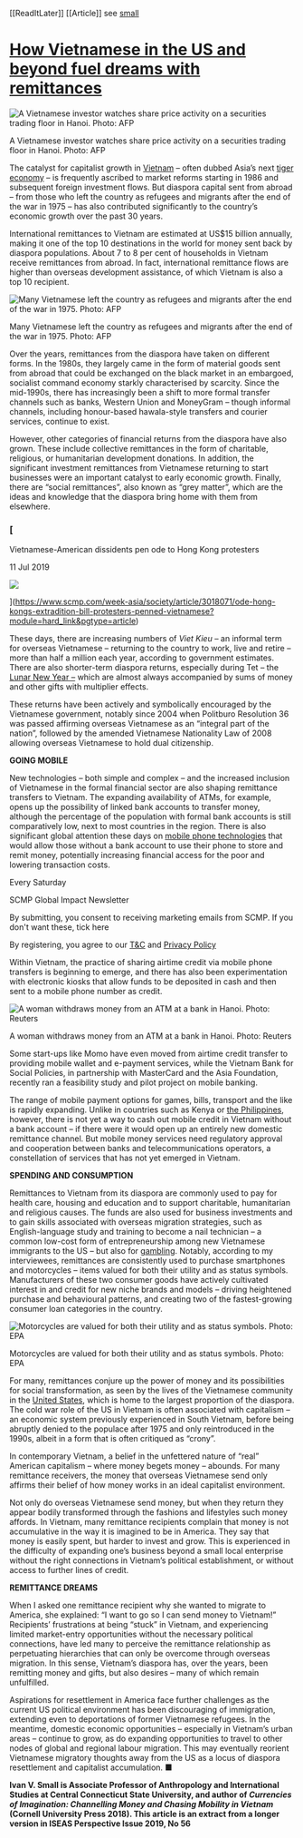 [[ReadItLater]] [[Article]]
see [small](005.Authors/small.md)
# [How Vietnamese in the US and beyond fuel dreams with remittances](https://www.scmp.com/week-asia/opinion/article/3020310/how-vietnamese-americans-and-other-viet-kieu-fuel-capitalist)

![A Vietnamese investor watches share price activity on a securities trading floor in Hanoi. Photo: AFP](https://img.i-scmp.com/cdn-cgi/image/fit=contain,width=425,format=auto/sites/default/files/styles/768x768/public/d8/images/methode/2019/07/27/b6522b62-ad30-11e9-a61f-bc570b50c4e7_image_hires_004851.JPG?itok=Tx9RPX0s&v=1564159738)

A Vietnamese investor watches share price activity on a securities trading floor in Hanoi. Photo: AFP

The catalyst for capitalist growth in [Vietnam](https://www.scmp.com/topics/vietnam?module=inline&pgtype=article) – often dubbed Asia’s next [tiger economy](https://www.scmp.com/comment/insight-opinion/article/2056279/how-asias-four-tiger-economies-can-regain-their-verve?module=inline&pgtype=article) – is frequently ascribed to market reforms starting in 1986 and subsequent foreign investment flows. But diaspora capital sent from abroad ­– from those who left the country as refugees and migrants after the end of the war in 1975 – has also contributed significantly to the country’s economic growth over the past 30 years.

International remittances to Vietnam are estimated at US$15 billion annually, making it one of the top 10 destinations in the world for money sent back by diaspora populations. About 7 to 8 per cent of households in Vietnam receive remittances from abroad. In fact, international remittance flows are higher than overseas development assistance, of which Vietnam is also a top 10 recipient.

![Many Vietnamese left the country as refugees and migrants after the end of the war in 1975. Photo: AFP](https://cdn.i-scmp.com/sites/default/files/d8/images/methode/2019/07/27/a058aa00-ad32-11e9-a61f-bc570b50c4e7_1320x770_004851.JPG)

Many Vietnamese left the country as refugees and migrants after the end of the war in 1975. Photo: AFP

Over the years, remittances from the diaspora have taken on different forms. In the 1980s, they largely came in the form of material goods sent from abroad that could be exchanged on the black market in an embargoed, socialist command economy starkly characterised by scarcity. Since the mid-1990s, there has increasingly been a shift to more formal transfer channels such as banks, Western Union and MoneyGram – though informal channels, including honour-based hawala-style transfers and courier services, continue to exist.

However, other categories of financial returns from the diaspora have also grown. These include collective remittances in the form of charitable, religious, or humanitarian development donations. In addition, the significant investment remittances from Vietnamese returning to start businesses were an important catalyst to early economic growth. Finally, there are “social remittances”, also known as “grey matter”, which are the ideas and knowledge that the diaspora bring home with them from elsewhere.

### [

Vietnamese-American dissidents pen ode to Hong Kong protesters

11 Jul 2019

![](https://cdn.i-scmp.com/sites/default/files/styles/237x147/public/d8/images/methode/2019/07/11/fc41a3bc-a30a-11e9-9a3c-98259c87fba2_image_hires_172143.jpg?itok=g0NX53am&v=1562836924)









](https://www.scmp.com/week-asia/society/article/3018071/ode-hong-kongs-extradition-bill-protesters-penned-vietnamese?module=hard_link&pgtype=article)

These days, there are increasing numbers of _Viet Kieu_ – an informal term for overseas Vietnamese – returning to the country to work, live and retire – more than half a million each year, according to government estimates. There are also shorter-term diaspora returns, especially during Tet – the [Lunar New Year –](https://www.scmp.com/topics/lunar-new-year?module=inline&pgtype=article) which are almost always accompanied by sums of money and other gifts with multiplier effects.

These returns have been actively and symbolically encouraged by the Vietnamese government, notably since 2004 when Politburo Resolution 36 was passed affirming overseas Vietnamese as an “integral part of the nation”, followed by the amended Vietnamese Nationality Law of 2008 allowing overseas Vietnamese to hold dual citizenship.

**GOING MOBILE**

New technologies – both simple and complex – and the increased inclusion of Vietnamese in the formal financial sector are also shaping remittance transfers to Vietnam. The expanding availability of ATMs, for example, opens up the possibility of linked bank accounts to transfer money, although the percentage of the population with formal bank accounts is still comparatively low, next to most countries in the region. There is also significant global attention these days on [mobile phone technologies](https://www.scmp.com/topics/mobile-payments?module=inline&pgtype=article) that would allow those without a bank account to use their phone to store and remit money, potentially increasing financial access for the poor and lowering transaction costs.

Every Saturday

SCMP Global Impact Newsletter

By submitting, you consent to receiving marketing emails from SCMP. If you don't want these, tick here

By registering, you agree to our [T&C](https://www.scmp.com/terms-conditions) and [Privacy Policy](https://www.scmp.com/privacy-policy)

Within Vietnam, the practice of sharing airtime credit via mobile phone transfers is beginning to emerge, and there has also been experimentation with electronic kiosks that allow funds to be deposited in cash and then sent to a mobile phone number as credit.

![A woman withdraws money from an ATM at a bank in Hanoi. Photo: Reuters](https://cdn.i-scmp.com/sites/default/files/d8/images/methode/2019/07/27/ca6ef60c-ad30-11e9-a61f-bc570b50c4e7_1320x770_004851.JPG)

A woman withdraws money from an ATM at a bank in Hanoi. Photo: Reuters

Some start-ups like Momo have even moved from airtime credit transfer to providing mobile wallet and e-payment services, while the Vietnam Bank for Social Policies, in partnership with MasterCard and the Asia Foundation, recently ran a feasibility study and pilot project on mobile banking.

The range of mobile payment options for games, bills, transport and the like is rapidly expanding. Unlike in countries such as Kenya or [the Philippines](https://www.scmp.com/topics/philippines?module=inline&pgtype=article), however, there is not yet a way to cash out mobile credit in Vietnam without a bank account – if there were it would open up an entirely new domestic remittance channel. But mobile money services need regulatory approval and cooperation between banks and telecommunications operators, a constellation of services that has not yet emerged in Vietnam.

**SPENDING AND CONSUMPTION**

Remittances to Vietnam from its diaspora are commonly used to pay for health care, housing and education and to support charitable, humanitarian and religious causes. The funds are also used for business investments and to gain skills associated with overseas migration strategies, such as English-language study and training to become a nail technician – a common low-cost form of entrepreneurship among new Vietnamese immigrants to the US – but also for [gambling](https://www.scmp.com/topics/luxury-gaming?module=inline&pgtype=article). Notably, according to my interviewees, remittances are consistently used to purchase smartphones and motorcycles – items valued for both their utility and as status symbols. Manufacturers of these two consumer goods have actively cultivated interest in and credit for new niche brands and models – driving heightened purchase and behavioural patterns, and creating two of the fastest-growing consumer loan categories in the country.

![Motorcycles are valued for both their utility and as status symbols. Photo: EPA](https://cdn.i-scmp.com/sites/default/files/d8/images/methode/2019/07/27/7ae0097a-ad2e-11e9-a61f-bc570b50c4e7_1320x770_004851.jpg)

Motorcycles are valued for both their utility and as status symbols. Photo: EPA

For many, remittances conjure up the power of money and its possibilities for social transformation, as seen by the lives of the Vietnamese community in the [United States](https://www.scmp.com/topics/united-states?module=inline&pgtype=article), which is home to the largest proportion of the diaspora. The cold war role of the US in Vietnam is often associated with capitalism – an economic system previously experienced in South Vietnam, before being abruptly denied to the populace after 1975 and only reintroduced in the 1990s, albeit in a form that is often critiqued as “crony”.

In contemporary Vietnam, a belief in the unfettered nature of “real” American capitalism – where money begets money – abounds. For many remittance receivers, the money that overseas Vietnamese send only affirms their belief of how money works in an ideal capitalist environment.

Not only do overseas Vietnamese send money, but when they return they appear bodily transformed through the fashions and lifestyles such money affords. In Vietnam, many remittance recipients complain that money is not accumulative in the way it is imagined to be in America. They say that money is easily spent, but harder to invest and grow. This is experienced in the difficulty of expanding one’s business beyond a small local enterprise without the right connections in Vietnam’s political establishment, or without access to further lines of credit.

**REMITTANCE DREAMS**

When I asked one remittance recipient why she wanted to migrate to America, she explained: “I want to go so I can send money to Vietnam!” Recipients’ frustrations at being “stuck” in Vietnam, and experiencing limited market-entry opportunities without the necessary political connections, have led many to perceive the remittance relationship as perpetuating hierarchies that can only be overcome through overseas migration. In this sense, Vietnam’s diaspora has, over the years, been remitting money and gifts, but also desires – many of which remain unfulfilled.

Aspirations for resettlement in America face further challenges as the current US political environment has been discouraging of immigration, extending even to deportations of former Vietnamese refugees. In the meantime, domestic economic opportunities – especially in Vietnam’s urban areas – continue to grow, as do expanding opportunities to travel to other nodes of global and regional labour migration. This may eventually reorient Vietnamese migratory thoughts away from the US as a locus of diaspora resettlement and capitalist accumulation. ■

**Ivan V. Small is Associate Professor of Anthropology and International Studies at Central Connecticut State University, and author of _Currencies of Imagination: Channelling Money and Chasing Mobility in Vietnam_ (Cornell University Press 2018). This article is an extract from a longer version in ISEAS Perspective Issue 2019, No 56**